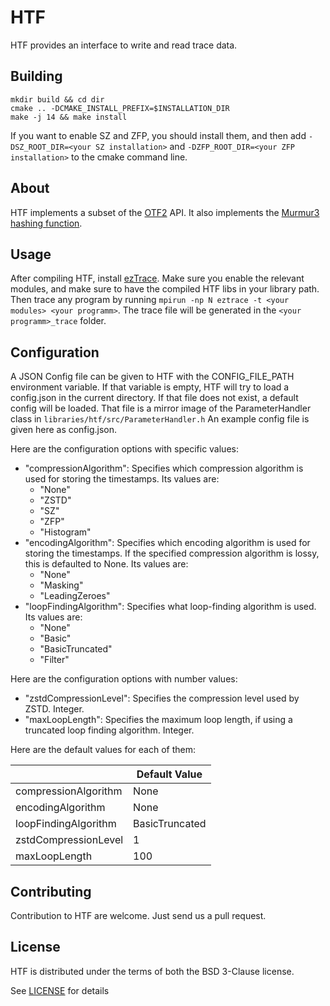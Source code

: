 # HTF

HTF provides an interface to write and read trace data.

## Building

```
mkdir build && cd dir
cmake .. -DCMAKE_INSTALL_PREFIX=$INSTALLATION_DIR
make -j 14 && make install
```

If you want to enable SZ and ZFP, you should install them, and then add `-DSZ_ROOT_DIR=<your SZ installation>`
and `-DZFP_ROOT_DIR=<your ZFP installation>` to the cmake command line.

## About

HTF implements a subset of the [OTF2](https://www.vi-hps.org/projects/score-p) API.
It also implements the [Murmur3 hashing function](https://github.com/PeterScott/murmur3).

## Usage

After compiling HTF, install [ezTrace](https://eztrace.gitlab.io/eztrace).
Make sure you enable the relevant modules, and make sure to have the compiled HTF libs in your library path.
Then trace any program by running `mpirun -np N eztrace -t <your modules> <your programm>`.
The trace file will be generated in the `<your programm>_trace` folder.

## Configuration

A JSON Config file can be given to HTF with the CONFIG_FILE_PATH environment variable.
If that variable is empty, HTF will try to load a config.json in the current directory.
If that file does not exist, a default config will be loaded.
That file is a mirror image of the ParameterHandler class in `libraries/htf/src/ParameterHandler.h`
An example config file is given here as config.json.

Here are the configuration options with specific values:

- "compressionAlgorithm": Specifies which compression algorithm is used for storing the timestamps. Its values are:
   - "None"
   - "ZSTD"
   - "SZ"
   - "ZFP"
   - "Histogram"
- "encodingAlgorithm": Specifies which encoding algorithm is used for storing the timestamps. If the specified
  compression algorithm is lossy, this is defaulted to None. Its values are:
   - "None"
   - "Masking"
   - "LeadingZeroes"
- "loopFindingAlgorithm": Specifies what loop-finding algorithm is used. Its values are:
   - "None"
   - "Basic"
   - "BasicTruncated"
   - "Filter"

Here are the configuration options with number values:

- "zstdCompressionLevel": Specifies the compression level used by ZSTD. Integer.
- "maxLoopLength": Specifies the maximum loop length, if using a truncated loop finding algorithm. Integer.

Here are the default values for each of them:

|                      | Default Value  |
|----------------------|----------------|
| compressionAlgorithm | None           |
| encodingAlgorithm    | None           |
| loopFindingAlgorithm | BasicTruncated |
| zstdCompressionLevel | 1              |
| maxLoopLength        | 100            |

## Contributing

Contribution to HTF are welcome. Just send us a pull request.

## License
HTF is distributed under the terms of both the BSD 3-Clause license.

See [LICENSE](LICENSE) for details
